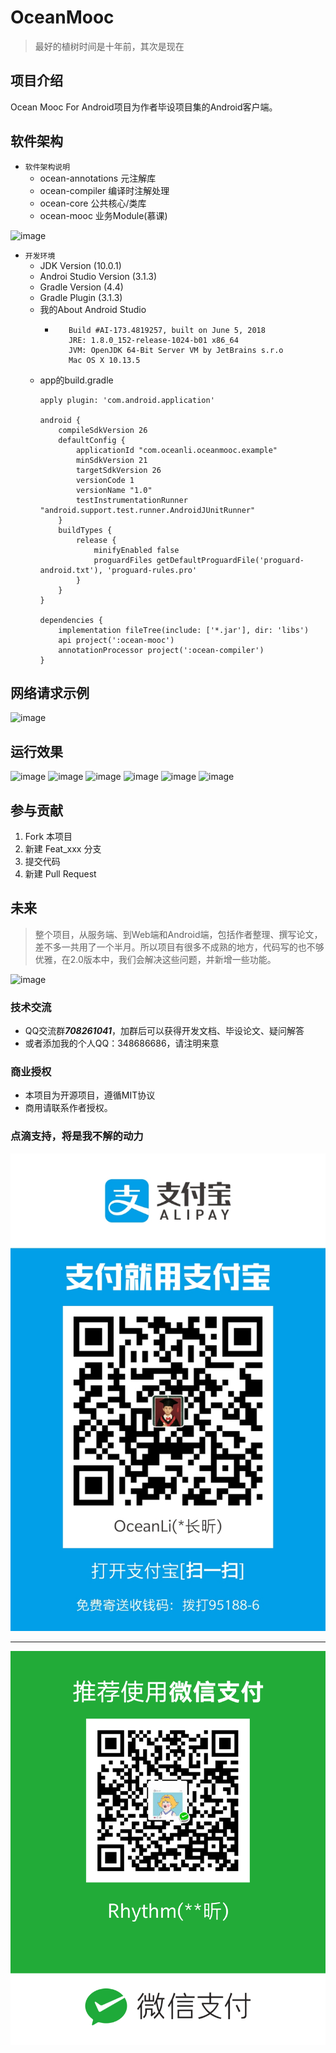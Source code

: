 # OceanMooc

> 最好的植树时间是十年前，其次是现在

## 项目介绍
Ocean Mooc For Android项目为作者毕设项目集的Android客户端。  

## 软件架构
- `软件架构说明`
    - ocean-annotations 元注解库
    - ocean-compiler    编译时注解处理
    - ocean-core        公共核心/类库
    - ocean-mooc        业务Module(慕课)

![image](http://oceanbucket.oss-cn-beijing.aliyuncs.com/3-4Android%E7%AB%AF%E6%9E%B6%E6%9E%84.png)

- `开发环境`
    - JDK Version       (10.0.1)
    - Androi Studio Version (3.1.3)
    - Gradle Version    (4.4)
    - Gradle Plugin     (3.1.3)   
    - 我的About Android Studio
        - ```Android Studio 3.1.3
             Build #AI-173.4819257, built on June 5, 2018
             JRE: 1.8.0_152-release-1024-b01 x86_64
             JVM: OpenJDK 64-Bit Server VM by JetBrains s.r.o
             Mac OS X 10.13.5
          ```
    - app的build.gradle
        ```
        apply plugin: 'com.android.application'
        
        android {
            compileSdkVersion 26
            defaultConfig {
                applicationId "com.oceanli.oceanmooc.example"
                minSdkVersion 21
                targetSdkVersion 26
                versionCode 1
                versionName "1.0"
                testInstrumentationRunner "android.support.test.runner.AndroidJUnitRunner"
            }
            buildTypes {
                release {
                    minifyEnabled false
                    proguardFiles getDefaultProguardFile('proguard-android.txt'), 'proguard-rules.pro'
                }
            }
        }
        
        dependencies {
            implementation fileTree(include: ['*.jar'], dir: 'libs')
            api project(':ocean-mooc')
            annotationProcessor project(':ocean-compiler')
        }

        ```
        
## 网络请求示例

![image](http://oceanbucket.oss-cn-beijing.aliyuncs.com/android-%E7%BD%91%E7%BB%9C%E8%AF%B7%E6%B1%82%E7%A4%BA%E4%BE%8B.png)
    
## 运行效果

![image](http://oceanbucket.oss-cn-beijing.aliyuncs.com/app1.jpg)
![image](http://oceanbucket.oss-cn-beijing.aliyuncs.com/app2.jpg)
![image](http://oceanbucket.oss-cn-beijing.aliyuncs.com/app3.jpg)
![image](http://oceanbucket.oss-cn-beijing.aliyuncs.com/app4.jpg)
![image](http://oceanbucket.oss-cn-beijing.aliyuncs.com/app5.jpg)
![image](http://oceanbucket.oss-cn-beijing.aliyuncs.com/app6.jpg)

## 参与贡献

1. Fork 本项目
2. 新建 Feat_xxx 分支
3. 提交代码
4. 新建 Pull Request

## 未来

> 整个项目，从服务端、到Web端和Android端，包括作者整理、撰写论文，差不多一共用了一个半月。所以项目有很多不成熟的地方，代码写的也不够优雅，在2.0版本中，我们会解决这些问题，并新增一些功能。

![image](http://oceanbucket.oss-cn-beijing.aliyuncs.com/%E9%A1%B9%E7%9B%AE%E8%AE%A1%E5%88%92%20%282%29.png)

### 技术交流

- QQ交流群***708261041***，加群后可以获得开发文档、毕设论文、疑问解答
- 或者添加我的个人QQ：348686686，请注明来意

### 商业授权

- 本项目为开源项目，遵循MIT协议
- 商用请联系作者授权。

### 点滴支持，将是我不解的动力
![image](https://raw.githubusercontent.com/xykjlcx/om-admin-vue/master/readme-img/pay-ali.jpg)

---

![image](https://raw.githubusercontent.com/xykjlcx/om-admin-vue/master/readme-img/pay-weixin.png)
